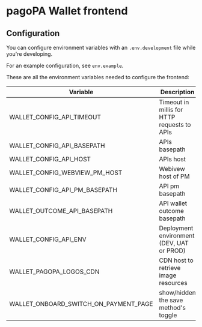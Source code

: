 # pagoPA Wallet frontend

## Configuration

You can configure environment variables with an `.env.development` file while you're developing.

For an example configuration, see `env.example`.

These are all the environment variables needed to configure the frontend:

| Variable                              | Description                                 | Type   | Default |
| ------------------------------------- | ------------------------------------------- | ------ | ------- |
| WALLET_CONFIG_API_TIMEOUT             | Timeout in millis for HTTP requests to APIs | number |         |
| WALLET_CONFIG_API_BASEPATH            | APIs basepath                               | string |         |
| WALLET_CONFIG_API_HOST                | APIs host                                   | string |         |
| WALLET_CONFIG_WEBVIEW_PM_HOST         | Webivew host of PM                          | string |         |
| WALLET_CONFIG_API_PM_BASEPATH         | API pm basepath                             | string |         |
| WALLET_OUTCOME_API_BASEPATH           | API wallet outcome basepath                 | string |         |
| WALLET_CONFIG_API_ENV                 | Deployment environment (DEV, UAT or PROD)   | string |         |
| WALLET_PAGOPA_LOGOS_CDN               | CDN host to retrieve image resources        | string |         |
| WALLET_ONBOARD_SWITCH_ON_PAYMENT_PAGE | show/hidden the save method's toggle        | number |         |
